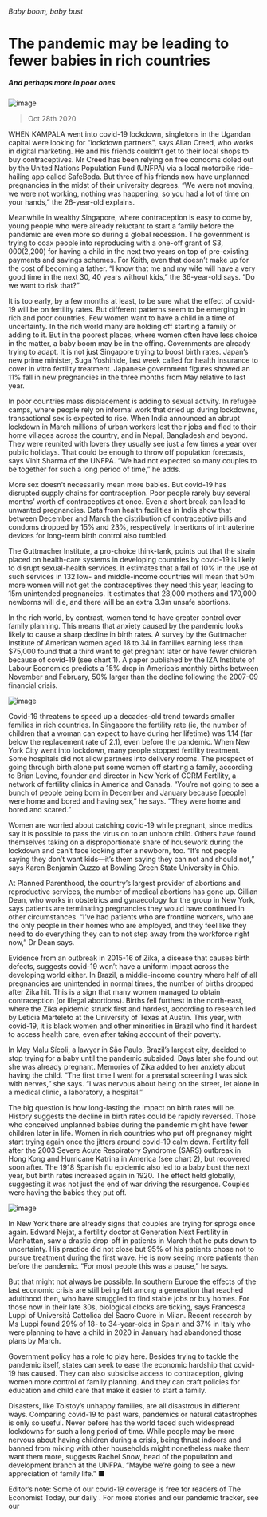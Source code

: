 ###### Baby boom, baby bust
# The pandemic may be leading to fewer babies in rich countries 
##### And perhaps more in poor ones 
![image](images/20201031_IRD001.jpg) 
> Oct 28th 2020 
WHEN KAMPALA went into covid-19 lockdown, singletons in the Ugandan capital were looking for “lockdown partners”, says Allan Creed, who works in digital marketing. He and his friends couldn’t get to their local shops to buy contraceptives. Mr Creed has been relying on free condoms doled out by the United Nations Population Fund (UNFPA) via a local motorbike ride-hailing app called SafeBoda. But three of his friends now have unplanned pregnancies in the midst of their university degrees. “We were not moving, we were not working, nothing was happening, so you had a lot of time on your hands,” the 26-year-old explains.
Meanwhile in wealthy Singapore, where contraception is easy to come by, young people who were already reluctant to start a family before the pandemic are even more so during a global recession. The government is trying to coax people into reproducing with a one-off grant of S$3,000 ($2,200) for having a child in the next two years on top of pre-existing payments and savings schemes. For Keith, even that doesn’t make up for the cost of becoming a father. “I know that me and my wife will have a very good time in the next 30, 40 years without kids,” the 36-year-old says. “Do we want to risk that?”

It is too early, by a few months at least, to be sure what the effect of covid-19 will be on fertility rates. But different patterns seem to be emerging in rich and poor countries. Few women want to have a child in a time of uncertainty. In the rich world many are holding off starting a family or adding to it. But in the poorest places, where women often have less choice in the matter, a baby boom may be in the offing. Governments are already trying to adapt. It is not just Singapore trying to boost birth rates. Japan’s new prime minister, Suga Yoshihide, last week called for health insurance to cover in vitro fertility treatment. Japanese government figures showed an 11% fall in new pregnancies in the three months from May relative to last year.
In poor countries mass displacement is adding to sexual activity. In refugee camps, where people rely on informal work that dried up during lockdowns, transactional sex is expected to rise. When India announced an abrupt lockdown in March millions of urban workers lost their jobs and fled to their home villages across the country, and in Nepal, Bangladesh and beyond. They were reunited with lovers they usually see just a few times a year over public holidays. That could be enough to throw off population forecasts, says Vinit Sharma of the UNFPA. “We had not expected so many couples to be together for such a long period of time,” he adds.
More sex doesn’t necessarily mean more babies. But covid-19 has disrupted supply chains for contraception. Poor people rarely buy several months’ worth of contraceptives at once. Even a short break can lead to unwanted pregnancies. Data from health facilities in India show that between December and March the distribution of contraceptive pills and condoms dropped by 15% and 23%, respectively. Insertions of intrauterine devices for long-term birth control also tumbled.
The Guttmacher Institute, a pro-choice think-tank, points out that the strain placed on health-care systems in developing countries by covid-19 is likely to disrupt sexual-health services. It estimates that a fall of 10% in the use of such services in 132 low- and middle-income countries will mean that 50m more women will not get the contraceptives they need this year, leading to 15m unintended pregnancies. It estimates that 28,000 mothers and 170,000 newborns will die, and there will be an extra 3.3m unsafe abortions.
In the rich world, by contrast, women tend to have greater control over family planning. This means that anxiety caused by the pandemic looks likely to cause a sharp decline in birth rates. A survey by the Guttmacher Institute of American women aged 18 to 34 in families earning less than $75,000 found that a third want to get pregnant later or have fewer children because of covid-19 (see chart 1). A paper published by the IZA Institute of Labour Economics predicts a 15% drop in America’s monthly births between November and February, 50% larger than the decline following the 2007-09 financial crisis.
![image](images/20201031_IRC169_0.png) 

Covid-19 threatens to speed up a decades-old trend towards smaller families in rich countries. In Singapore the fertility rate (ie, the number of children that a woman can expect to have during her lifetime) was 1.14 (far below the replacement rate of 2.1), even before the pandemic. When New York City went into lockdown, many people stopped fertility treatment. Some hospitals did not allow partners into delivery rooms. The prospect of going through birth alone put some women off starting a family, according to Brian Levine, founder and director in New York of CCRM Fertility, a network of fertility clinics in America and Canada. “You’re not going to see a bunch of people being born in December and January because [people] were home and bored and having sex,” he says. “They were home and bored and scared.”
Women are worried about catching covid-19 while pregnant, since medics say it is possible to pass the virus on to an unborn child. Others have found themselves taking on a disproportionate share of housework during the lockdown and can’t face looking after a newborn, too. “It’s not people saying they don’t want kids—it’s them saying they can not and should not,” says Karen Benjamin Guzzo at Bowling Green State University in Ohio.
At Planned Parenthood, the country’s largest provider of abortions and reproductive services, the number of medical abortions has gone up. Gillian Dean, who works in obstetrics and gynaecology for the group in New York, says patients are terminating pregnancies they would have continued in other circumstances. “I’ve had patients who are frontline workers, who are the only people in their homes who are employed, and they feel like they need to do everything they can to not step away from the workforce right now,” Dr Dean says.
Evidence from an outbreak in 2015-16 of Zika, a disease that causes birth defects, suggests covid-19 won’t have a uniform impact across the developing world either. In Brazil, a middle-income country where half of all pregnancies are unintended in normal times, the number of births dropped after Zika hit. This is a sign that many women managed to obtain contraception (or illegal abortions). Births fell furthest in the north-east, where the Zika epidemic struck first and hardest, according to research led by Letícia Marteleto at the University of Texas at Austin. This year, with covid-19, it is black women and other minorities in Brazil who find it hardest to access health care, even after taking account of their poverty.
In May Malu Sícoli, a lawyer in São Paulo, Brazil’s largest city, decided to stop trying for a baby until the pandemic subsided. Days later she found out she was already pregnant. Memories of Zika added to her anxiety about having the child. “The first time I went for a prenatal screening I was sick with nerves,” she says. “I was nervous about being on the street, let alone in a medical clinic, a laboratory, a hospital.”
The big question is how long-lasting the impact on birth rates will be. History suggests the decline in birth rates could be rapidly reversed. Those who conceived unplanned babies during the pandemic might have fewer children later in life. Women in rich countries who put off pregnancy might start trying again once the jitters around covid-19 calm down. Fertility fell after the 2003 Severe Acute Respiratory Syndrome (SARS) outbreak in Hong Kong and Hurricane Katrina in America (see chart 2), but recovered soon after. The 1918 Spanish flu epidemic also led to a baby bust the next year, but birth rates increased again in 1920. The effect held globally, suggesting it was not just the end of war driving the resurgence. Couples were having the babies they put off.
![image](images/20201031_IRC180.png) 

In New York there are already signs that couples are trying for sprogs once again. Edward Nejat, a fertility doctor at Generation Next Fertility in Manhattan, saw a drastic drop-off in patients in March that he puts down to uncertainty. His practice did not close but 95% of his patients chose not to pursue treatment during the first wave. He is now seeing more patients than before the pandemic. “For most people this was a pause,” he says.
But that might not always be possible. In southern Europe the effects of the last economic crisis are still being felt among a generation that reached adulthood then, who have struggled to find stable jobs or buy homes. For those now in their late 30s, biological clocks are ticking, says Francesca Luppi of Università Cattolica del Sacro Cuore in Milan. Recent research by Ms Luppi found 29% of 18- to 34-year-olds in Spain and 37% in Italy who were planning to have a child in 2020 in January had abandoned those plans by March.
Government policy has a role to play here. Besides trying to tackle the pandemic itself, states can seek to ease the economic hardship that covid-19 has caused. They can also subsidise access to contraception, giving women more control of family planning. And they can craft policies for education and child care that make it easier to start a family.
Disasters, like Tolstoy’s unhappy families, are all disastrous in different ways. Comparing covid-19 to past wars, pandemics or natural catastrophes is only so useful. Never before has the world faced such widespread lockdowns for such a long period of time. While people may be more nervous about having children during a crisis, being thrust indoors and banned from mixing with other households might nonetheless make them want them more, suggests Rachel Snow, head of the population and development branch at the UNFPA. “Maybe we’re going to see a new appreciation of family life.” ■
Editor’s note: Some of our covid-19 coverage is free for readers of The Economist Today, our daily . For more stories and our pandemic tracker, see our 
